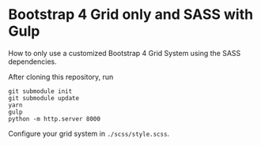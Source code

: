 # Bootstrap 4 Grid only and SASS with Gulp

How to only use a customized Bootstrap 4 Grid System using the SASS dependencies.

After cloning this repository, run

    git submodule init
    git submodule update
    yarn
    gulp
    python -m http.server 8000

Configure your grid system in `./scss/style.scss`.

